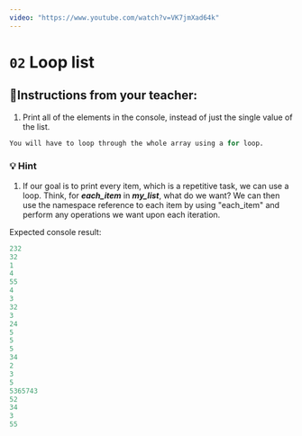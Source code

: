 ```yaml
---
video: "https://www.youtube.com/watch?v=VK7jmXad64k"
---
```


# `02` Loop list

## 📝Instructions from your teacher:
1. Print all of the elements in the console, instead of just the single value of the list.

```py
You will have to loop through the whole array using a for loop.
```

 ### 💡 Hint

1. If our goal is to print every item, which is a repetitive task, we can use a loop. Think, for ***each_item*** in ***my_list***, what do we want? We can then use the namespace reference to each item by using "each_item" and perform any operations we want upon each iteration.

Expected console result:
```py
232
32
1
4
55
4
3
32
3
24
5
5
5
34
2
3
5
5365743
52
34
3
55
```
